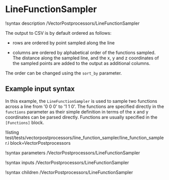 # LineFunctionSampler

!syntax description /VectorPostprocessors/LineFunctionSampler

The output to CSV is by default ordered as follows:

- rows are ordered by point sampled along the line

- columns are ordered by alphabetical order of the functions sampled. The distance along the sampled line, and the x, y and z coordinates of the sampled points are added to the output as additional columns.


The order can be changed using the `sort_by` parameter.

## Example input syntax

In this example, the `LineFunctionSampler` is used to sample two functions across a line from '0 0 0' to '1 1 0'. The functions are specified directly in the `functions` parameter as their simple definition in terms of the x and y coordinates can be parsed directly. Functions are usually specified in the `[Functions]` block.

!listing test/tests/vectorpostprocessors/line_function_sampler/line_function_sampler.i block=VectorPostprocessors

!syntax parameters /VectorPostprocessors/LineFunctionSampler

!syntax inputs /VectorPostprocessors/LineFunctionSampler

!syntax children /VectorPostprocessors/LineFunctionSampler
